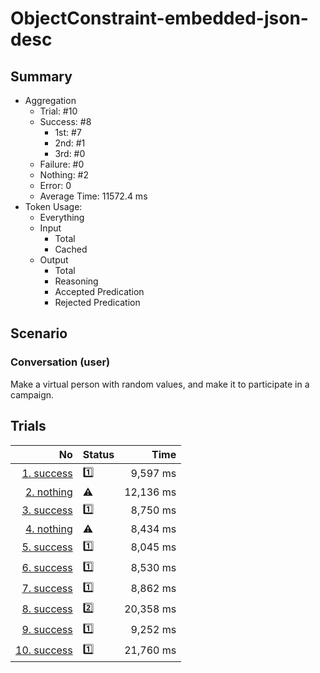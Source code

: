 # ObjectConstraint-embedded-json-desc
## Summary
  - Aggregation
    - Trial: #10
    - Success: #8
      - 1st: #7
      - 2nd: #1
      - 3rd: #0
    - Failure: #0
    - Nothing: #2
    - Error: 0
    - Average Time: 11572.4 ms
  - Token Usage:
    - Everything
    - Input
      - Total
      - Cached
    - Output
      - Total
      - Reasoning
      - Accepted Predication
      - Rejected Predication

## Scenario
### Conversation (user)
Make a virtual person with random values,
and make it to participate in a campaign.

## Trials
No | Status | Time
---:|:-------|------:
[1. success](./trials/1.success.json) | 1️⃣ | 9,597 ms
[2. nothing](./trials/2.nothing.json) | ⚠️ | 12,136 ms
[3. success](./trials/3.success.json) | 1️⃣ | 8,750 ms
[4. nothing](./trials/4.nothing.json) | ⚠️ | 8,434 ms
[5. success](./trials/5.success.json) | 1️⃣ | 8,045 ms
[6. success](./trials/6.success.json) | 1️⃣ | 8,530 ms
[7. success](./trials/7.success.json) | 1️⃣ | 8,862 ms
[8. success](./trials/8.success.json) | 2️⃣ | 20,358 ms
[9. success](./trials/9.success.json) | 1️⃣ | 9,252 ms
[10. success](./trials/10.success.json) | 1️⃣ | 21,760 ms